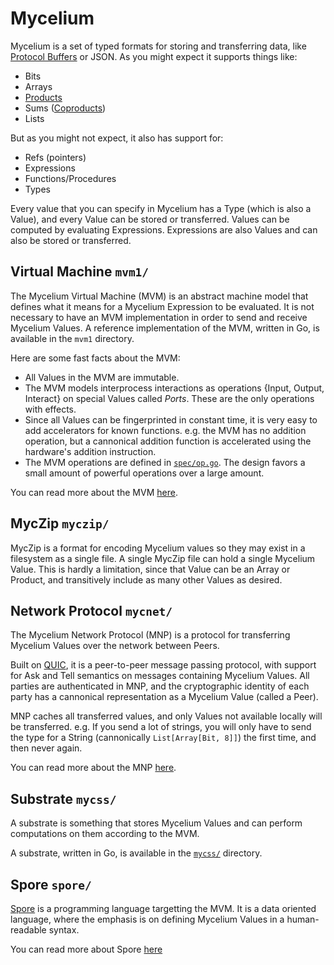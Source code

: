 # Mycelium

Mycelium is a set of typed formats for storing and transferring data, like [Protocol Buffers](https://protobuf.dev/) or JSON.
As you might expect it supports things like:
- Bits
- Arrays
- [Products](https://en.wikipedia.org/wiki/Product_(category_theory))
- Sums ([Coproducts](https://en.wikipedia.org/wiki/Coproduct))
- Lists

But as you might not expect, it also has support for:
- Refs (pointers) 
- Expressions
- Functions/Procedures
- Types

Every value that you can specify in Mycelium has a Type (which is also a Value), and every Value can be stored or transferred.
Values can be computed by evaluating Expressions.
Expressions are also Values and can also be stored or transferred.

## Virtual Machine `mvm1/`
The Mycelium Virtual Machine (MVM) is an abstract machine model that defines what it means for a Mycelium Expression to be evaluated.
It is not necessary to have an MVM implementation in order to send and receive Mycelium Values.
A reference implementation of the MVM, written in Go, is available in the `mvm1` directory.

Here are some fast facts about the MVM:
- All Values in the MVM are immutable.
- The MVM models interprocess interactions as operations {Input, Output, Interact} on special Values called *Ports*.  These are the only operations with effects.
- Since all Values can be fingerprinted in constant time, it is very easy to add accelerators for known functions. e.g. the MVM has no addition operation, but a cannonical addition function is accelerated using the hardware's addition instruction.
- The MVM operations are defined in [`spec/op.go`](./spec/op.go).  The design favors a small amount of powerful operations over a large amount.

You can read more about the MVM [here](doc/2_VM/00_VM.md).

## MycZip `myczip/`
MycZip is a format for encoding Mycelium values so they may exist in a filesystem as a single file.
A single MycZip file can hold a single Mycelium Value.
This is hardly a limitation, since that Value can be an Array or Product, and transitively include as many other Values as desired.


## Network Protocol `mycnet/`
The Mycelium Network Protocol (MNP) is a protocol for transferring Mycelium Values over the network between Peers.

Built on [QUIC](https://en.wikipedia.org/wiki/QUIC), it is a peer-to-peer message passing protocol, with support for Ask and Tell semantics on messages containing Mycelium Values.
All parties are authenticated in MNP, and the cryptographic identity of each party has a cannonical representation as a Mycelium Value (called a Peer).

MNP caches all transferred values, and only Values not available locally will be transferred. e.g. If you send a lot of strings, you will only have to send the type for a String (cannonically `List[Array[Bit, 8]]`) the first time, and then never again.

You can read more about the MNP [here](doc/8_Protocols/02_MNP.md).


## Substrate `mycss/`
A substrate is something that stores Mycelium Values and can perform computations on them according to the MVM.

A substrate, written in Go, is available in the [`mycss/`](./mycss/) directory.


## Spore `spore/`
[Spore](./spore/README.md) is a programming language targetting the MVM.
It is a data oriented language, where the emphasis is on defining Mycelium Values in a human-readable syntax.

You can read more about Spore [here](doc/9_Spore/00_Spore.md)
